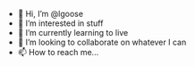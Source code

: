 - 👋 Hi, I’m @lgoose
- 👀 I’m interested in stuff
- 🌱 I’m currently learning to live
- 💞️ I’m looking to collaborate on whatever I can
- 📫 How to reach me... 

<!---
lgoose/lgoose is a ✨ special ✨ repository because its `README.md` (this file) appears on your GitHub profile.
You can click the Preview link to take a look at your changes.
--->
